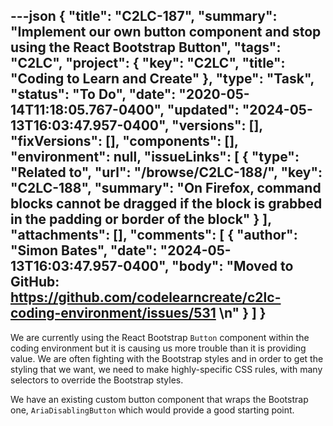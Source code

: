 ---json
{
  "title": "C2LC-187",
  "summary": "Implement our own button component and stop using the React Bootstrap Button",
  "tags": "C2LC",
  "project": {
    "key": "C2LC",
    "title": "Coding to Learn and Create"
  },
  "type": "Task",
  "status": "To Do",
  "date": "2020-05-14T11:18:05.767-0400",
  "updated": "2024-05-13T16:03:47.957-0400",
  "versions": [],
  "fixVersions": [],
  "components": [],
  "environment": null,
  "issueLinks": [
    {
      "type": "Related to",
      "url": "/browse/C2LC-188/",
      "key": "C2LC-188",
      "summary": "On Firefox, command blocks cannot be dragged if the block is grabbed in the padding or border of the block"
    }
  ],
  "attachments": [],
  "comments": [
    {
      "author": "Simon Bates",
      "date": "2024-05-13T16:03:47.957-0400",
      "body": "Moved to GitHub: <https://github.com/codelearncreate/c2lc-coding-environment/issues/531>&#x20;\n"
    }
  ]
}
---
We are currently using the React Bootstrap `Button` component within the coding environment but it is causing us more trouble than it is providing value. We are often fighting with the Bootstrap styles and in order to get the styling that we want, we need to make highly-specific CSS rules, with many selectors to override the Bootstrap styles.

We have an existing custom button component that wraps the Bootstrap one, `AriaDisablingButton` which would provide a good starting point.

        